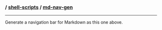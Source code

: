 ### / [shell-scripts](../) / [md-nav-gen](.)

-----------------------------------------------------------------------------------

Generate a navigation bar for Markdown as this one above.
